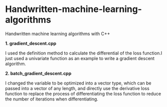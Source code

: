 # Handwritten-machine-learning-algorithms
Handwritten machine learning algorithms with C++

**1. gradient_descent.cpp**

I used the definition method to calculate the differential of the loss function.I just used a univariate function as an example to write a gradient descent algorithm.

**2. batch_gradient_descent.cpp**

I changed the variable to be optimized into a vector type, which can be passed into a vector of any length, and directly use the derivative loss function to replace the process of differentiating the loss function to reduce the number of iterations when differentiating.
